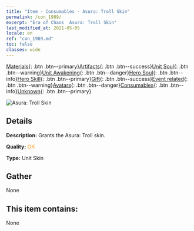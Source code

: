```yaml
---
title: "Item - Consumables - Asura: Troll Skin"
permalink: /con_1989/
excerpt: "Era of Chaos  Asura: Troll Skin"
last_modified_at: 2021-05-05
locale: en
ref: "con_1989.md"
toc: false
classes: wide
---
```

 [Materials](/Items/){: .btn .btn--primary}[Artifacts](/Items/Artifacts/){: .btn .btn--success}[Unit Soul](/Items/UnitSoul/){: .btn .btn--warning}[Unit Awakening](/Items/UnitAwakening/){: .btn .btn--danger}[Hero Soul](/Items/HeroSoul/){: .btn .btn--info}[Hero Skill](/Items/HeroSkill/){: .btn .btn--primary}[Gift](/Items/Gift/){: .btn .btn--success}[Event related](/Items/Events/){: .btn .btn--warning}[Avatars](/Items/Avatars/){: .btn .btn--danger}[Consumables](/Items/Consumables/){: .btn .btn--info}[Unknown](/Items/Unknown/){: .btn .btn--primary}

 ![Asura: Troll Skin](/images/u/ti_suoerjurenpifu.jpg)

## Details
 **Description:** Grants the Asura: Troll skin.

 **Quality:** <span style="color: #FF8C00">OK</span>

 **Type:** Unit Skin

## Gather

  None

## This item contains:

  None

